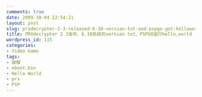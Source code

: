 ```yaml
---
comments: true
date: 2009-10-04 22:54:21
layout: post
slug: prxdecrypter-2-3-released-6-10-version-txt-and-pspgo-got-helloworld
title: PRXdecrypter 2.3发布、6.10系统的version.txt、PSPGO运行hello,world
wordpress_id: 115
categories:
- Video Game
tags:
- 破解
- eboot.bin
- Hello World
- prx
- PSP
---
```



